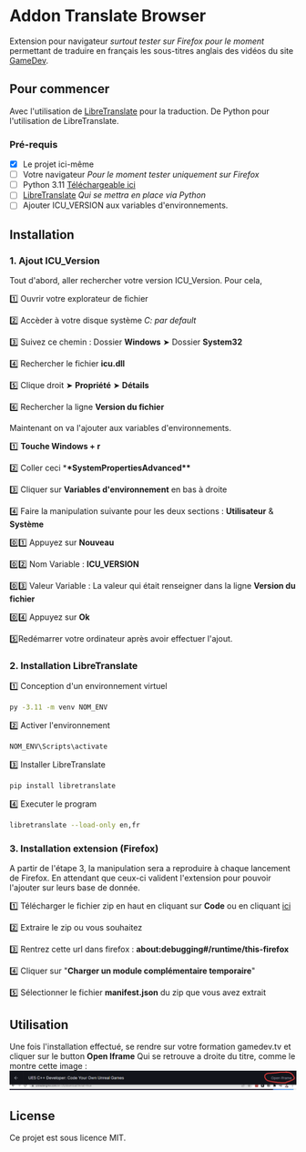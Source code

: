 # Addon Translate Browser

Extension pour navigateur _surtout tester sur Firefox pour le moment_ permettant de traduire en français les sous-titres anglais des vidéos du site [GameDev](https://www.gamedev.tv).

## Pour commencer

Avec l'utilisation de [LibreTranslate](https://github.com/LibreTranslate/LibreTranslate) pour la traduction.
De Python pour l'utilisation de LibreTranslate.

### Pré-requis

- [x] Le projet ici-même
- [ ] Votre navigateur _Pour le moment tester uniquement sur Firefox_
- [ ] Python 3.11 [Téléchargeable ici](https://www.python.org/ftp/python/3.11.4/python-3.11.4-amd64.exe)
- [ ] [LibreTranslate](https://github.com/LibreTranslate/LibreTranslate) _Qui se mettra en place via Python_
- [ ] Ajouter ICU_VERSION aux variables d'environnements.

## Installation

### 1. Ajout ICU_Version

Tout d'abord, aller rechercher votre version ICU_Version. Pour cela,

1️⃣ Ouvrir votre explorateur de fichier

2️⃣ Accèder à votre disque système _C: par default_

3️⃣ Suivez ce chemin : Dossier **Windows** ➤ Dossier **System32**

4️⃣ Rechercher le fichier **icu.dll**

5️⃣ Clique droit ➤ **Propriété** ➤ **Détails**

6️⃣ Rechercher la ligne **Version du fichier**

Maintenant on va l'ajouter aux variables d'environnements.

1️⃣ **Touche Windows + r**

2️⃣ Coller ceci \***\*SystemPropertiesAdvanced\*\***

3️⃣ Cliquer sur **Variables d'environnement** en bas à droite

4️⃣ Faire la manipulation suivante pour les deux sections : **Utilisateur** & **Système**

0️⃣1️⃣ Appuyez sur **Nouveau**

0️⃣2️⃣ Nom Variable : **ICU_VERSION**

0️⃣3️⃣ Valeur Variable : La valeur qui était renseigner dans la ligne **Version du fichier**

0️⃣4️⃣ Appuyez sur **Ok**

5️⃣Redémarrer votre ordinateur après avoir effectuer l'ajout.

### 2. Installation LibreTranslate

1️⃣ Conception d'un environnement virtuel

```bash
py -3.11 -m venv NOM_ENV
```

2️⃣ Activer l'environnement

```bash
NOM_ENV\Scripts\activate
```

3️⃣ Installer LibreTranslate

```bash
pip install libretranslate
```

4️⃣ Executer le program

```bash
libretranslate --load-only en,fr
```

### 3. Installation extension (Firefox)

A partir de l'étape 3, la manipulation sera a reproduire à chaque lancement de Firefox.
En attendant que ceux-ci valident l'extension pour pouvoir l'ajouter sur leurs base de donnée.

1️⃣ Télécharger le fichier zip en haut en cliquant sur **Code** ou en cliquant [ici](https://github.com/Jefflbs/FirefoxTranslateAddon/archive/refs/heads/main.zip)

2️⃣ Extraire le zip ou vous souhaitez

3️⃣ Rentrez cette url dans firefox : **about:debugging#/runtime/this-firefox**

4️⃣ Cliquer sur "**Charger un module complémentaire temporaire**"

5️⃣ Sélectionner le fichier **manifest.json** du zip que vous avez extrait

## Utilisation

Une fois l'installation effectué, se rendre sur votre formation gamedev.tv et cliquer sur le button **Open Iframe**
Qui se retrouve a droite du titre, comme le montre cette image :
![1737714023826](images/README/1737714023826.png)

## License

Ce projet est sous licence MIT.
